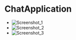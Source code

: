 # ChatApplication
* ![Screenshot_1](https://user-images.githubusercontent.com/66317017/140613710-5fcbe431-4f42-48f3-a311-69e90432b06f.png)
* ![Screenshot_2](https://user-images.githubusercontent.com/66317017/140613712-3c55f45b-9267-4653-8e23-8df061559bb1.png)
* ![Screenshot_3](https://user-images.githubusercontent.com/66317017/140613717-7d32ec50-36f0-4480-8d07-64379514245e.png)
